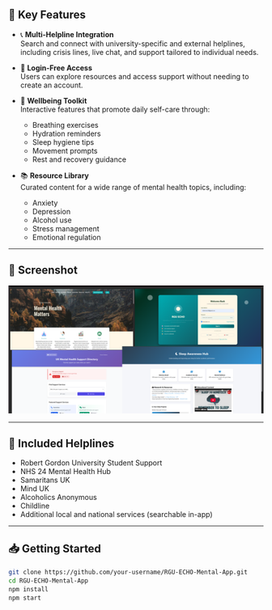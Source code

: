 
## 🌟 Key Features

- 📞 **Multi-Helpline Integration**  
  Search and connect with university-specific and external helplines, including crisis lines, live chat, and support tailored to individual needs.

- 🔐 **Login-Free Access**  
  Users can explore resources and access support without needing to create an account.

- 🌿 **Wellbeing Toolkit**  
  Interactive features that promote daily self-care through:
  - Breathing exercises  
  - Hydration reminders  
  - Sleep hygiene tips  
  - Movement prompts  
  - Rest and recovery guidance

- 📚 **Resource Library**  
  Curated content for a wide range of mental health topics, including:
  - Anxiety  
  - Depression  
  - Alcohol use  
  - Stress management  
  - Emotional regulation

---

## 📸 Screenshot

![App Screenshot](https://github.com/Happinesslazarus/RGU-ECHO-Mental-App/blob/436eb973956029ca162a41ccdee0b1180c0a1ee0/Screenshot%20(129).png?raw=true)

---

## 🔗 Included Helplines

- Robert Gordon University Student Support
- NHS 24 Mental Health Hub
- Samaritans UK
- Mind UK
- Alcoholics Anonymous
- Childline
- Additional local and national services (searchable in-app)

---

## 📥 Getting Started

```bash
git clone https://github.com/your-username/RGU-ECHO-Mental-App.git
cd RGU-ECHO-Mental-App
npm install
npm start
